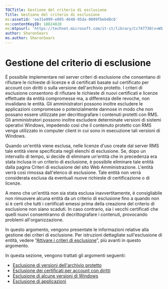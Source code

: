 ```yaml
---
TOCTitle: Gestione del criterio di esclusione
Title: Gestione del criterio di esclusione
ms:assetid: 'ee31e099-e095-4648-95da-0009fbeb48cb'
ms:contentKeyID: 18824828
ms:mtpsurl: 'https://technet.microsoft.com/it-it/library/Cc747730(v=WS.10)'
author: SharonSears
ms.author: SharonSears
---
```


Gestione del criterio di esclusione
===================================

È possibile implementare nel server criteri di esclusione che consentano di rifiutare le richieste di licenze e di certificati basate sul certificato per account con diritti o sulla versione dell'archivio protetto. I criteri di esclusione consentono di rifiutare le richieste di nuovi certificati e licenze effettuate da entità compromesse ma, a differenza delle revoche, non invalidano le entità. Gli amministratori possono inoltre escludere le applicazioni compromesse o potenzialmente dannose in modo che non possano essere utilizzate per decrittografare i contenuti protetti con RMS. Gli amministratori possono inoltre escludere determinate versioni di sistemi operativi Windows, impedendo così che il contenuto protetto con RMS venga utilizzato in computer client in cui sono in esecuzione tali versioni di Windows.

Quando un'entità viene esclusa, nelle licenze d'uso create dal server RMS tale entità viene specificata negli elenchi di esclusione. Se, dopo un intervallo di tempo, si decide di eliminare un'entità che in precedenza era stata inclusa in un criterio di esclusione, è possibile eliminare tale entità dalla pagina Criteri di esclusione del sito Web Amministrazione. L'entità verrà così rimossa dall'elenco di esclusione. Tale entità non verrà considerata esclusa da eventuali nuove richieste di certificazione o di licenze.

A meno che un'entità non sia stata esclusa inavvertitamente, è consigliabile non rimuovere alcuna entità da un criterio di esclusione fino a quando non si è certi che tutti i certificati emessi prima della creazione del criterio di esclusione non siano scaduti. In caso contrario, sia i vecchi certificati che quelli nuovi consentiranno di decrittografare i contenuti, provocando problemi all'organizzazione.

In questo argomento, vengono presentate le informazioni relative alla gestione dei criteri di esclusione. Per istruzioni dettagliate sull'esclusione di entità, vedere “[Attivare i criteri di esclusione](https://technet.microsoft.com/bbb1ce50-bc11-41cf-b75b-a6756141908f)”, più avanti in questo argomento.

In questa sezione, vengono trattati gli argomenti seguenti:

-   [Esclusione di versioni dell'archivio protetto](https://technet.microsoft.com/e287f026-aab2-43ab-93bc-48087da82f36)
-   [Esclusione dei certificati per account con diritti](https://technet.microsoft.com/cba5e901-942c-4d06-9865-e6c4648c95e6)
-   [Esclusione di alcune versioni di Windows](https://technet.microsoft.com/8b8a184d-ac0e-4a43-822c-d2fae2faf484)
-   [Esclusione di applicazioni](https://technet.microsoft.com/b68ae4b2-b9ba-44ae-90cb-c88df600ec86)
